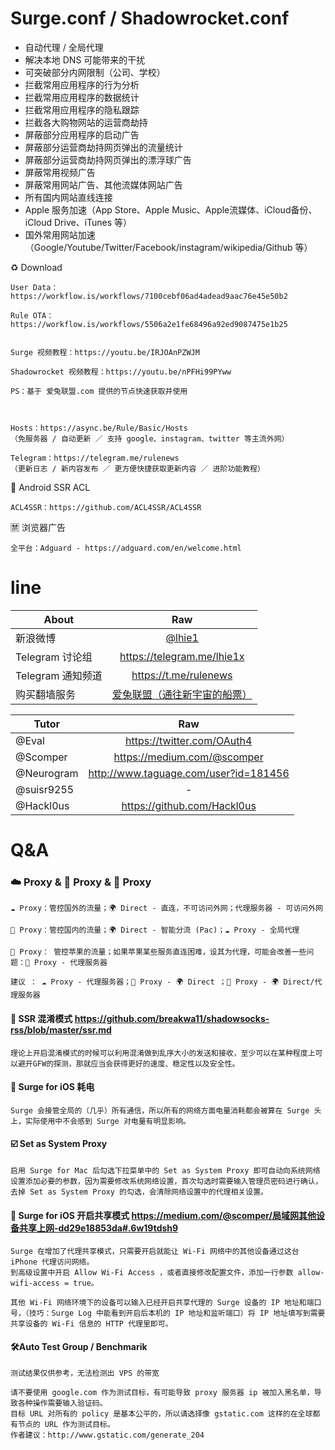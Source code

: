 # Surge.conf / Shadowrocket.conf

* 自动代理 / 全局代理
* 解决本地 DNS 可能带来的干扰
* 可突破部分内网限制（公司、学校）
* 拦截常用应用程序的行为分析
* 拦截常用应用程序的数据统计
* 拦截常用应用程序的隐私跟踪
* 拦截各大购物网站的运营商劫持
* 屏蔽部分应用程序的启动广告
* 屏蔽部分运营商劫持网页弹出的流量统计
* 屏蔽部分运营商劫持网页弹出的漂浮球广告
* 屏蔽常用视频广告
* 屏蔽常用网站广告、其他流媒体网站广告
* 所有国内网站直线连接
* Apple 服务加速（App Store、Apple Music、Apple流媒体、iCloud备份、iCloud Drive、iTunes 等）
* 国外常用网站加速（Google/Youtube/Twitter/Facebook/instagram/wikipedia/Github 等）

♻️ Download

    User Data：https://workflow.is/workflows/7100cebf06ad4adead9aac76e45e50b2

    Rule OTA：https://workflow.is/workflows/5506a2e1fe68496a92ed9087475e1b25


    Surge 视频教程：https://youtu.be/IRJOAnPZWJM

    Shadowrocket 视频教程：https://youtu.be/nPFHi99PYww

    PS：基于 爱兔联盟.com 提供的节点快速获取并使用



    Hosts：https://async.be/Rule/Basic/Hosts
    （免服务器 / 自动更新 ／ 支持 google、instagram、twitter 等主流外网）

    Telegram：https://telegram.me/rulenews
    （更新日志 / 新内容发布 ／ 更方便快捷获取更新内容 ／ 进阶功能教程）

🤖️ Android SSR ACL

	ACL4SSR：https://github.com/ACL4SSR/ACL4SSR

🈲️ 浏览器广告

    全平台：Adguard - https://adguard.com/en/welcome.html
    
    
# line

About | Raw |
---------|:---------:
新浪微博 | [@lhie1](http://www.weibo.com/1748625493)
Telegram 讨论组| https://telegram.me/lhie1x
Telegram 通知频道| https://t.me/rulenews
购买翻墙服务| [爱兔联盟（通往新宇宙的船票）](https://爱兔联盟.com)

Tutor | Raw |
---------|:---------:
@Eval | https://twitter.com/OAuth4
@Scomper| https://medium.com/@scomper
@Neurogram| http://www.taguage.com/user?id=181456
@suisr9255| -
@Hackl0us| https://github.com/Hackl0us
    

# Q&A

### ☁️ Proxy & 🔰 Proxy & 🍎 Proxy

	☁️ Proxy：管控国外的流量；🌍 Direct - 直连，不可访问外网；代理服务器 - 可访问外网

    🔰 Proxy：管控国内的流量；🌍 Direct - 智能分流 (Pac)；☁️ Proxy - 全局代理

    🍎 Proxy： 管控苹果的流量；如果苹果某些服务直连困难，设其为代理，可能会改善一些问题：🍎 Proxy - 代理服务器

    建议 ： ☁️ Proxy - 代理服务器；🔰 Proxy - 🌍 Direct ；🍎 Proxy - 🌍 Direct/代理服务器


#### 🚀 SSR 混淆模式 https://github.com/breakwa11/shadowsocks-rss/blob/master/ssr.md

    理论上开启混淆模式的时候可以利用混淆做到乱序大小的发送和接收，至少可以在某种程度上可以避开GFW的探测，那就应当会获得更好的速度、稳定性以及安全性。


#### 🔋 Surge for iOS 耗电

    Surge 会接管全局的（几乎）所有通信，所以所有的网络方面电量消耗都会被算在 Surge 头上，实际使用中不会感到 Surge 对电量有明显影响。

#### ☑️ Set as System Proxy

    启用 Surge for Mac 后勾选下拉菜单中的 Set as System Proxy 即可自动向系统网络设置添加必要的参数，因为需要修改系统网络设置，首次勾选时需要输入管理员密码进行确认，去掉 Set as System Proxy 的勾选，会清除网络设置中的代理相关设置。


#### 📶 Surge for iOS 开启共享模式 https://medium.com/@scomper/局域网其他设备共享上网-dd29e18853da#.6w19tdsh9

    Surge 在增加了代理共享模式，只需要开启就能让 Wi-Fi 网络中的其他设备通过这台 iPhone 代理访问网络。
    到高级设置中开启 Allow Wi-Fi Access ，或者直接修改配置文件，添加一行参数 allow-wifi-access = true。

    其他 Wi-Fi 网络环境下的设备可以输入已经开启共享代理的 Surge 设备的 IP 地址和端口号，（技巧：Surge Log 中能看到开启后本机的 IP 地址和监听端口）将 IP 地址填写到需要共享设备的 Wi-Fi 信息的 HTTP 代理里即可。


#### 🛠Auto Test Group / Benchmarik

    测试结果仅供参考，无法检测出 VPS 的带宽

    请不要使用 google.com 作为测试目标，有可能导致 proxy 服务器 ip 被加入黑名单，导致各种操作需要输入验证码。
    目标 URL 对所有的 policy 是基本公平的，所以请选择像 gstatic.com 这样的在全球都有节点的 URL 作为测试目标。
    作者建议：http://www.gstatic.com/generate_204
